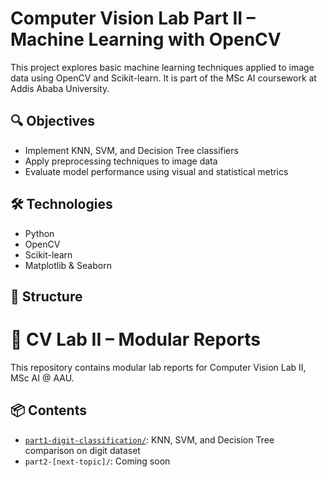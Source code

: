 # Computer Vision Lab Part II – Machine Learning with OpenCV

This project explores basic machine learning techniques applied to image data using OpenCV and Scikit-learn. It is part of the MSc AI coursework at Addis Ababa University.

## 🔍 Objectives
- Implement KNN, SVM, and Decision Tree classifiers
- Apply preprocessing techniques to image data
- Evaluate model performance using visual and statistical metrics

## 🛠️ Technologies
- Python
- OpenCV
- Scikit-learn
- Matplotlib & Seaborn

## 📁 Structure
# 📘 CV Lab II – Modular Reports

This repository contains modular lab reports for Computer Vision Lab II, MSc AI @ AAU.

## 📦 Contents

- [`part1-digit-classification/`](./part1-digit-classification): KNN, SVM, and Decision Tree comparison on digit dataset
- `part2-[next-topic]/`: Coming soon
